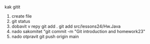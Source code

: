 kak gitit

1. create file
2. git status
3. dobavit v repy   git add .
git add src/lessons24/Hw.Java
4. nado sakomitet
"git commit -m "Git introduction and homework23"
5. nado otpravit 
git push origin main